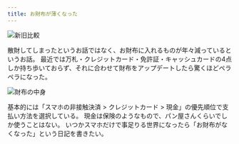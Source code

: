 ```yaml
---
title: お財布が薄くなった
---
```


![新旧比較](https://cdn-ak.f.st-hatena.com/images/fotolife/h/hachipochi/20210731/20210731195059.jpg "新旧比較")

散財してしまったというお話ではなく、お財布に入れるものが年々減っているというお話。
最近では万札・クレジットカード・免許証・キャッシュカードの4点しか持ち歩いておらず、それに合わせて財布をアップデートしたら驚くほどペラペラになった。

![財布の中身](https://cdn-ak.f.st-hatena.com/images/fotolife/h/hachipochi/20210731/20210731195109.jpg "財布の中身")

基本的には「スマホの非接触決済 > クレジットカード > 現金」の優先順位で支払い方法を選択している。
現金は保険のようなもので、パン屋さんくらいでしか使うことはない。
いつかスマホだけで事足りる世界になったら「お財布がなくなった」という日記を書きたい。
